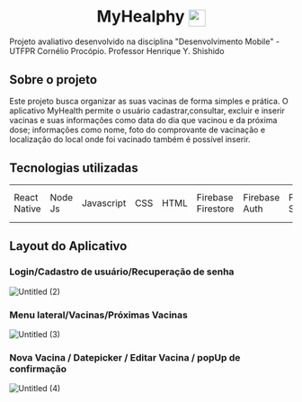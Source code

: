 # <div align="center" >MyHealphy <img width="30cm"  align="center" src="https://cdn-icons-png.flaticon.com/512/477/477369.png"/> <div/>

Projeto avaliativo desenvolvido na disciplina "Desenvolvimento Mobile" - UTFPR Cornélio Procópio.  Professor Henrique Y. Shishido

## Sobre o projeto 

Este projeto busca organizar as suas vacinas de forma simples e prática. 
O aplicativo MyHealth permite o usuário cadastrar,consultar, excluir e 
inserir vacinas e suas informações como data do dia que vacinou e da 
próxima dose; informações como nome, foto do comprovante de vacinação e 
localização do local onde foi vacinado também é possível inserir.


## Tecnologias utilizadas 


<table>
  <tr>
    <td> React Native </td>
    <td> Node Js </td>
    <td> Javascript </td>
    <td> CSS </td>
    <td> HTML </td>
    <td> Firebase Firestore </td>
    <td> Firebase Auth </td>
    <td> Firebase Storage </td>
    <td> API - Google Maps </td>
  </tr>
</table>



## Layout do Aplicativo 

###  Login/Cadastro de usuário/Recuperação de senha 

![Untitled (2)](https://user-images.githubusercontent.com/75026003/210424341-ca9b7885-5a03-4d01-a57c-c45d6a8c47a8.png)

### Menu lateral/Vacinas/Próximas Vacinas

![Untitled (3)](https://user-images.githubusercontent.com/75026003/210426339-4d1829c3-120b-46c8-a4f8-aaf4148555d8.png)

### Nova Vacina / Datepicker / Editar Vacina / popUp de confirmação 

![Untitled (4)](https://user-images.githubusercontent.com/75026003/210427527-cc87bc61-6d2e-48de-88bd-4e955d894f78.png)


